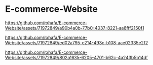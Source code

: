 # E-commerce-Website



https://github.com/rxhafa/E-commerce-Website/assets/71972849/a90b4a0b-77b0-4037-8221-aa8fff2150f1




https://github.com/rxhafa/E-commerce-Website/assets/71972849/ed02a795-c214-493c-b108-aae02335e2f2




https://github.com/rxhafa/E-commerce-Website/assets/71972849/802a1635-6205-4701-b62c-4a243b5b14df
